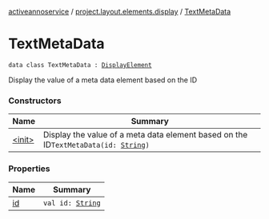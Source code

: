 [activeannoservice](../../index.md) / [project.layout.elements.display](../index.md) / [TextMetaData](./index.md)

# TextMetaData

`data class TextMetaData : `[`DisplayElement`](../-display-element.md)

Display the value of a meta data element based on the ID

### Constructors

| Name | Summary |
|---|---|
| [&lt;init&gt;](-init-.md) | Display the value of a meta data element based on the ID`TextMetaData(id: `[`String`](https://kotlinlang.org/api/latest/jvm/stdlib/kotlin/-string/index.html)`)` |

### Properties

| Name | Summary |
|---|---|
| [id](id.md) | `val id: `[`String`](https://kotlinlang.org/api/latest/jvm/stdlib/kotlin/-string/index.html) |
